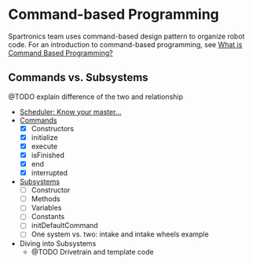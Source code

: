 # Command-based Programming

Spartronics team uses command-based design pattern to organize
robot code. For an introduction to command-based programming, see [What is Command Based Programming?](https://wpilib.screenstepslive.com/s/4485/m/13810/l/241892-what-is-command-based-programming)

## Commands vs. Subsystems
@TODO explain difference of the two and relationship

- [Scheduler: Know your master...](./scheduler/README.md)
- [Commands](./commands/README.md)
    - [x] Constructors
    - [x] initialize
    - [x] execute
    - [x] isFinished
    - [x] end
    - [x] interrupted
- [Subsystems](./subsystems/README.md)
    - [ ] Constructor
    - [ ] Methods
    - [ ] Variables
    - [ ] Constants
    - [ ] initDefaultCommand
    - [ ] One system vs. two: intake and intake wheels example
- Diving into Subsystems
    - @TODO Drivetrain and template code
